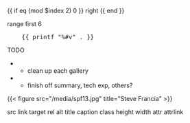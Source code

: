 
{{ if eq (mod $index 2) 0 }} right {{ end }}


range first 6

<pre>
    {{ printf "%#v" . }}
</pre>

TODO
- - clean up each gallery
- - finish off summary, tech exp, others?

{{< figure src="/media/spf13.jpg" title="Steve Francia" >}}

src
link
target
rel
alt
title
caption
class
height
width
attr
attrlink
